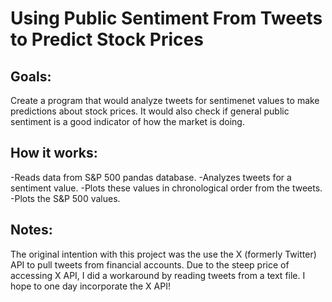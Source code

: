 # Using Public Sentiment From Tweets to Predict Stock Prices #

## Goals: ##
Create a program that would analyze tweets for sentimenet values to make predictions about stock prices. It would also check if general public sentiment is a good indicator of how the market is doing.

## How it works: ##
-Reads data from S&P 500 pandas database.
-Analyzes tweets for a sentiment value.
-Plots these values in chronological order from the tweets.
-Plots the S&P 500 values.

## Notes: ##
The original intention with this project was the use the X (formerly Twitter) API to pull tweets from financial accounts. Due to the steep price of accessing X API, I did a workaround by reading tweets from a text file. I hope to one day incorporate the X API!

